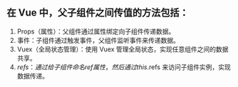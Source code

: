 ## 在 Vue 中，父子组件之间传值的方法包括：

1. Props（属性）：父组件通过属性绑定向子组件传递数据。
2. 事件：子组件通过触发事件，父组件监听事件来传递数据。
3. Vuex（全局状态管理）：使用 Vuex 管理全局状态，实现任意组件之间的数据共享。
4. $refs：通过给子组件命名ref属性，然后通过this.$refs 来访问子组件实例，实现数据传递。
